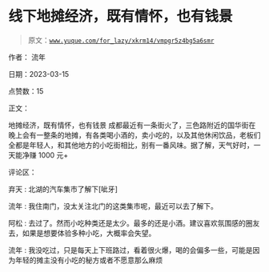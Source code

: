 # 线下地摊经济，既有情怀，也有钱景

> 原文：[`www.yuque.com/for_lazy/xkrm14/vmpgr5z4bg5a6smr`](https://www.yuque.com/for_lazy/xkrm14/vmpgr5z4bg5a6smr)

作者： 流年

日期：2023-03-15

点赞数：15

正文：

地摊经济，既有情怀，也有钱景 成都最近有一条街火了，三色路附近的国华街在晚上会有一整条的地摊，有各类喝小酒的，卖小吃的，以及其他休闲饮品，老板们全都是年轻人，和其他地方的小吃街相比，别有一番风味。据了解，天气好时，一天能净赚 1000 元+

评论区：

弃天 : 北湖的汽车集市了解下[呲牙]

流年 : 我住南门，没太关注北门的这类集市呢，最近可以去了解下。

阿松 : 去过了。然而小吃种类还是太少。最多的还是小酒。建议喜欢氛围感的圈友去，如果是想要体验多种小吃，大概率会失望。

流年 : 我没吃过，只是每天上下班路过，看着很火爆，喝的会偏多一些，可能是因为年轻的摊主没有小吃的秘方或者不愿意那么麻烦

